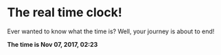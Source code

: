 # The real time clock!

Ever wanted to know what the time is? Well, your journey is about to end!

**The time is Nov 07, 2017, 02:23**